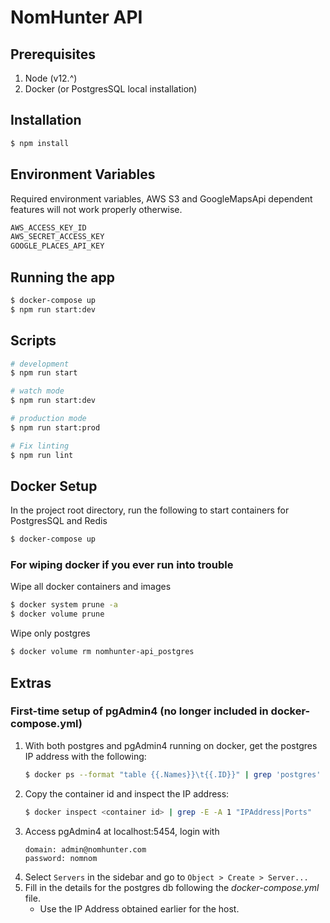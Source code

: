 # NomHunter API

## Prerequisites
1. Node (v12.^)
2. Docker (or PostgresSQL local installation)

## Installation
```bash
$ npm install
```

## Environment Variables
Required environment variables, AWS S3 and GoogleMapsApi dependent features will not work properly otherwise.
```bash 
AWS_ACCESS_KEY_ID
AWS_SECRET_ACCESS_KEY
GOOGLE_PLACES_API_KEY
```
## Running the app
```bash 
$ docker-compose up
$ npm run start:dev
```
## Scripts
```bash
# development
$ npm run start

# watch mode
$ npm run start:dev

# production mode
$ npm run start:prod

# Fix linting
$ npm run lint
```

## Docker Setup
In the project root directory, run the following to start containers for PostgresSQL and Redis
```bash
$ docker-compose up
```

### For wiping docker if you ever run into trouble
Wipe all docker containers and images
```bash
$ docker system prune -a
$ docker volume prune
```
Wipe only postgres
```bash
$ docker volume rm nomhunter-api_postgres
```

## Extras
### First-time setup of pgAdmin4 (no longer included in docker-compose.yml)
1. With both postgres and pgAdmin4 running on docker, get the postgres IP address with the following:
    ```bash
    $ docker ps --format "table {{.Names}}\t{{.ID}}" | grep 'postgres'
    ```
2. Copy the container id and inspect the IP address:
    ```bash
    $ docker inspect <container id> | grep -E -A 1 "IPAddress|Ports"
    ```
3. Access pgAdmin4 at localhost:5454, login with
    ```
    domain: admin@nomhunter.com
    password: nomnom
    ```
4. Select `Servers` in the sidebar and go to `Object > Create > Server...`
5. Fill in the details for the postgres db following the *docker-compose.yml* file.
    * Use the IP Address obtained earlier for the host.

